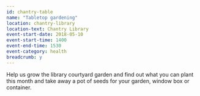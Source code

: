 ```yaml
---
id: chantry-table
name: "Tabletop gardening"
location: chantry-library
location-text: Chantry Library
event-start-date: 2018-05-10
event-start-time: 1400
event-end-time: 1530
event-category: health
breadcrumb: y
---
```


Help us grow the library courtyard garden and find out what you can plant this month and take away a pot of seeds for your garden, window box or container.
